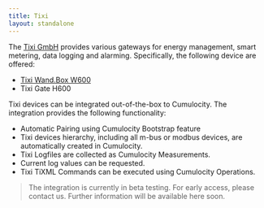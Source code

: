 ```yaml
---
title: Tixi
layout: standalone
---
```


The [Tixi GmbH](http://www.tixi.de/) provides various gateways for energy management, smart metering, data logging and alarming. Specifically, the following device are offered:
* [Tixi Wand.Box W600](http://www.tixi.com/456/)
* Tixi Gate H600

Tixi devices can be integrated out-of-the-box to Cumulocity. The integration provides the following functionality:
* Automatic Pairing using Cumulocity Bootstrap feature
* Tixi devices hierarchy, including all m-bus or modbus devices, are automatically created in Cumulocity.
* Tixi Logfiles are collected as Cumulocity Measurements.
* Current log values can be requested.
* Tixi TiXML Commands can be executed using Cumulocity Operations. 

> The integration is currently in beta testing. For early access, please contact us. Further information will be available here soon.
